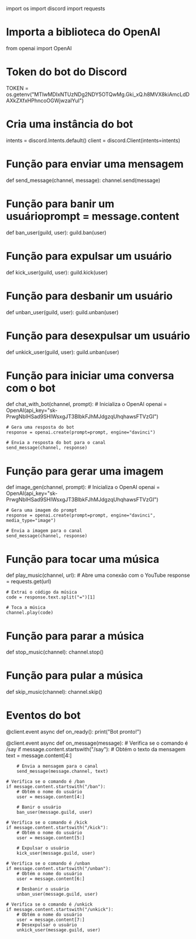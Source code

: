 import os
import discord
import requests

# Importa a biblioteca do OpenAI
from openai import OpenAI

# Token do bot do Discord
TOKEN = os.getenv("MTIwMDIxNTUzNDg2NDY5OTQwMg.Gki_xQ.h8MVX8kiAmcLdDAXkZXfxHPhncoOGWjwzaIYuI")

# Cria uma instância do bot
intents = discord.Intents.default()
client = discord.Client(intents=intents)

# Função para enviar uma mensagem
def send_message(channel, message):
    channel.send(message)

# Função para banir um usuárioprompt = message.content
def ban_user(guild, user):
    guild.ban(user)

# Função para expulsar um usuário
def kick_user(guild, user):
    guild.kick(user)

# Função para desbanir um usuário
def unban_user(guild, user):
    guild.unban(user)

# Função para desexpulsar um usuário
def unkick_user(guild, user):
    guild.unban(user)

# Função para iniciar uma conversa com o bot
def chat_with_bot(channel, prompt):
    # Inicializa o OpenAI
    openai = OpenAI(api_key="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")

    # Gera uma resposta do bot
    response = openai.create(prompt=prompt, engine="davinci")

    # Envia a resposta do bot para o canal
    send_message(channel, response)

# Função para gerar uma imagem
def image_gen(channel, prompt):
    # Inicializa o OpenAI
    openai = OpenAI(api_key="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")

    # Gera uma imagem do prompt
    response = openai.create(prompt=prompt, engine="davinci", media_type="image")

    # Envia a imagem para o canal
    send_message(channel, response)

# Função para tocar uma música
def play_music(channel, url):
    # Abre uma conexão com o YouTube
    response = requests.get(url)

    # Extrai o código da música
    code = response.text.split("=")[1]

    # Toca a música
    channel.play(code)

# Função para parar a música
def stop_music(channel):
    channel.stop()

# Função para pular a música
def skip_music(channel):
    channel.skip()

# Eventos do bot
@client.event
async def on_ready():
    print("Bot pronto!")

@client.event
async def on_message(message):
    # Verifica se o comando é /say
    if message.content.startswith("/say"):
        # Obtém o texto da mensagem
        text = message.content[4:]

        # Envia a mensagem para o canal
        send_message(message.channel, text)

    # Verifica se o comando é /ban
    if message.content.startswith("/ban"):
        # Obtém o nome do usuário
        user = message.content[4:]

        # Banir o usuário
        ban_user(message.guild, user)

    # Verifica se o comando é /kick
    if message.content.startswith("/kick"):
        # Obtém o nome do usuário
        user = message.content[5:]

        # Expulsar o usuário
        kick_user(message.guild, user)

    # Verifica se o comando é /unban
    if message.content.startswith("/unban"):
        # Obtém o nome do usuário
        user = message.content[6:]

        # Desbanir o usuário
        unban_user(message.guild, user)

    # Verifica se o comando é /unkick
    if message.content.startswith("/unkick"):
        # Obtém o nome do usuário
        user = message.content[7:]
        # Desexpulsar o usuário
        unkick_user(message.guild, user)
